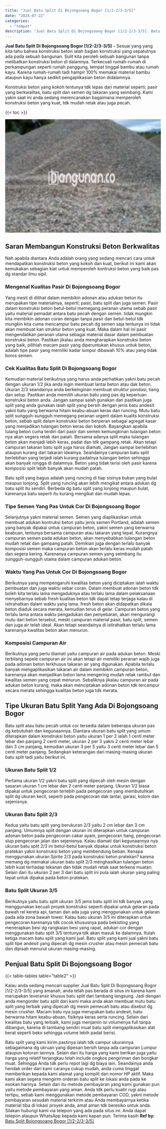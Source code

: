 ```yaml
---
title: "Jual Batu Split Di Bojongsoang Bogor [1/2-2/3-3/5]"
date: "2024-07-22"
categories: 
  - "tempat"
description: "Jual Batu Split Di Bojongsoang Bogor [1/2-2/3-3/5]. Batu split yang kami kirim pastinya ialah tdk campur ukurannya sebagaimana dg ukruan yang dipesan bersih..."
---
```


**Jual Batu Split Di Bojongsoang Bogor \[1/2-2/3-3/5\]** – Sesuai yang yang kita tahu bahwa konstruksi beton ialah bagian konstruksi yang sepatutnya ada pada sebuah bangunan. Sulit kita peroleh sebuah bangunan tanpa melibatkan konstruksi beton di dalamnya. Terkecuali rumah-rumah di perkampungan seperti rumah panggung, tempat tinggal bambu atau rumah kayu. Karena rumah-rumah tadi hampir 100% memakai material bambu ataupun kayu hanya sedikit pengaplikasian beton didalamnya.

Konstruksi beton yang kokoh tentunya tdk lepas dari material seperti; pasir yang berkwalitas, batu split dan semen dg takaran yang seimbang. Kami yakin saat ini anda sedang merencanakan bagaimana memperoleh konstruksi beton yang kuat, tdk mudah retak atau juga pecah.

{{< toc >}}

![Jual Batu Split Di Bojongsoang Bogor [1/2-2/3-3/5]](/images/jual-batu-split-02.png)

## Saran Membangun Konstruksi Beton Berkwalitas

Nah apabila diantara Anda adalah orang yang sedang mencari cara untuk mendapatkan konstruksi beton yang kokoh dan kuat, berikut ini kami akan kemukakan sebagian kiat untuk memperoleh kontruksi beton yang baik pas dg standar ilmu sipil.

### Mengenal Kualitas Pasir Di Bojongsoang Bogor

Yang mesti di dilihat dalam membikin adonan atau adukan beton itu merupakan tipe materialnya, seperti; pasir, batu split dan juga semen. Pasir dalam konstruksi beton betul-betul memegang peranan utama sebab pasir yaitu material pemadat antara batu pecah dengan semen. tidak mungkin kita membikin adonan coran dengan tanpa pasir dan betul-betul tdk mungkin kita cuma mencampur batu pecah dg semen saja tentunya ini tidak akan membuat kan struktur beton yang kuat. Maka dalam hal ini pasir mengendalikan peranan utama sebagai material dasar dalam pembuatan konstruksi beton. Pastikan jikalau anda mengharapkan konstruksi beton yang baik, pilihlah macam pasir yang diperuntukan khusus untuk beton, adalah tipe pasir yang memiliki kadar lumpur dibawah 10% atau yang tidak boros semen.

### Cek Kualitas Batu Split Di Bojongsoang Bogor

Kemudian material berikutnya yang harus anda perhatikan yakni batu pecah dengan ukuran 1/2 jika anda ingin membuat lantai beton atau dak beton. Ukuran 2/3 seandainya anda berkeinginan membuat struktur pondasi, tiang dan selup. Pastikan anda memilih ukuran batu yang pas dg keperluan konstruksi beton anda. Jangan sampai salah gunakan dan pastikan juga split yang anda gunakan ialah split yang bersih dengan jenis batu andesit yakni batu yang berwarna hitam keabu-abuan keras dan runcing. Mutu batu split sungguh-sungguh memegang peranan urgent dalam kualits konstruksi beton, sebab split dalam konstruksi beton berperan sebagai agregat kasar yang menjadikan tulangan beton keras dan kokoh. Bayangkan apabila tulang beton cuma terdiri dari pasir dan semen kemungkinan tulangan beton nya akan segera retak dan patah. Bersama adanya split maka tulangan beton akan menjadi lebih keras, padat dan tdk gampang retak. Akan tetapi campuran takaran batu split juga harus diamati, Jangan sampai berlebihan ataupun kurang dari takaran idealnya. Seandainya campuran batu split berlebihan yang terjadi ialah kurang padatnya tulangan beton sehingga akan banyak rongga di dalamnya. Beton yang tidak terisi oleh pasir karena komposisi split lebih banyak akan mudah patah.

Batu split yang bagus adalah yang runcing di tiap sisinya bukan yang bulat maupun lonjong. Split yang runcing akan lebih mengikat antara adukan dg batu split itu sendiri. Berbeda dg batu split yang lonjong maupun bulat, karenanya batu seperti itu kurang mengikat dan mudah lepas.

### Tipe Semen Yang Pas Untuk Cor Di Bojongsoang Bogor

Selanjutnya yakni material semen. Semen yang diaplikasikan untuk membuat adukan kontruksi beton yaitu jenis semen Portland, adalah semen yang banyak dipakai untuk campuran beton, yakni semen yang berwarna keabuan, tentunya bersama campuran atau takaran yang tepat. Kurangnya campuran semen pada adukan beton, akan menyebabkan tulangan beton mudah retak dan gampang patah. Demikian juga dengan terlalu banyak komposisi semen maka campuran beton akan terlalu keras mudah patah dan segera kering. Karenanya campuran semen yang seimbang itu sungguh-sungguh utama dalam campuran adukan beton.

### Waktu Yang Pas Untuk Cor Di Bojongsoang Bogor

Berikutnya yang mempengaruhi kwalitas beton yang diciptakan ialah waktu pembuatan dan juga waktu sebar coran. Dalam membuat adonan beton tdk boleh kita terlalu lama mengaduknya atau terlalu lama dalam pelaksanaan menyebarnya sebab fresh kualitas beton tdk dapat tetap terjaga kalau di istirahatkan dalam waktu yang lama. fresh beton akan didapatkan dikala beton diaduk secara merata, kemudian terus di gelar. Campuran beton yang terlalu lama antara waktu pengadukan dan penyebaran, akan mengurangi mutu dari beton tersebut, meski campuran material pasir, batu split, semen dan juga air telah ideal. Akan tetapi seandainya di istirahatkan terlalu lama karenanya kwalitas beton akan menurun.

### Komposisi Campuran Air

Berikutnya yang perlu diamati yaitu campuran air pada adukan beton. Meski terbilang sepele campuran air ini akan tetapi air memiliki peranan wajib juga pada adonan beton terkhusus takaran air yang digunakan. Apabila terlalu banyak mengaplikasikan takaran air dalam membikin campuran beton, karenanya akan menjadikan beton lama mengering mudah retak rambut dan kwalitas semen yang cepat menurun. Sebaliknya jikalau campuran air pada adukan beton kurang, maka akan menciptakan adonan beton tdk tercampur secara merata sehingga kualitas beton juga tdk merata.

## Tipe Ukuran Batu Split Yang Ada Di Bojongsoang Bogor

Batu split atau batu pecah untuk cor tersedia dalam beberapa ukuran pas dg kebutuhan dan kegunaannya. Diantara ukuran batu split yang umum diterapkan dalam konstruksi beton yaitu ukuran 1 per 2 ialah 1 centi meter lebar dan panjang 2 centi meter, ukuran 2 per 3 yakni 2 centi meter lebar dan 3 cm panjang, kemudian ukuran 3 per 5 yaitu 3 centi meter lebar dan 5 centi meter panjang. Sedangkan keterangan dari masing-masing ukuran batu split tadi yaitu berikut ini.

### Ukuran Batu Split 1/2

Pertama ukuran 1/2 yakni batu split yang dipecah oleh mesin dengan sasaran ukuran 1 cm lebar dan 2 centi meter panjang. Ukuran 1/2 biasa dipakai untuk pengecoran terlebih pada pengecoran yang membutuhkan split dg ukuran kecil, seperti pada pengecoran dak lantai, garasi, kolom dan sejenisnya.

### Ukuran Batu Split 2/3

Kedua yaitu batu split yang berukuran 2/3 yaitu 2 cm lebar dan 3 cm panjang. Umumnya split dengan ukuran ini diterapkan untuk campuran adonan beton pada pengecoran cakar ayam, pengecoran tiang, pengecoran slup pengecoran jalan dan sejenisnya. Kalau diamati dari kegunaannya nya ukuran batu split 2/3 ini betul-betul banyak dipakai untuk konstruksi beton pratekan yakni konstruksi beton yang membendung beban. Kenapa menggunakan ukuran Sprite 2/3 pada konstruksi beton pratekan? karena memang dg memakai ukuran batu split 2/3 menghasilkan tulangan beton lebih kuat terhadap tekanan dan tidak mudah retak saat terkena muatan. Selain dari itu ukuran 2 per 3 dari batu split ini pula ialah ukuran yang paling tepat untuk dipakai pada beton pratekan.

### Batu Split Ukuran 3/5

Berikutnya yaitu batu split ukuran 3/5 jenis batu split ini tdk banyak yang menggunakan kecuali proyek konstruksi seperti dipakai untuk gelaran pada bawah rel kereta api, taman dan ada juga yang menggunakan untuk gelaran pada ada zona bawah tower. Kalau batu ukuran 3/5 ini diterapkan untuk pengecoran karenanya tdk cocok khususnya pada bekisting yang menerapkan besi dg rangkaian besi yang rapat, adukan cor dengan menggunakan batu split 3/5 tentunya tdk akan masuk ke dalamnya. Itulah ketiga macam batu split yang kami jual. Batu split yang kami jual yakni batu split tipe andesit yang dipecah dg mesin crusher atau mesin pemecah batu dan dipisah menurut ukuran masing-masing.

## Penjual Batu Split Di Bojongsoang Bogor

{{< table-tables table="table2" >}}

Kalau anda sedang mencari supplier Jual Batu Split Di Bojongsoang Bogor \[1/2-2/3-3/5\] yang amanah, anda telah pas berada di situs ini karena kami merupakan leveransir khusus batu split dari tambang langsung. Jadi dengan anda mengorder batu split dari kami maka anda akan membuat mutu batu split yang terbaik yang dipecah dg mesin pemecah batu atau disebut dg mesin crusher. Macam batu nya juga merupakan batu andesit, batu berwarna hitam keabu-abuan, fisiknya keras serta runcing. Selain dari kwalitas batu yang terbaik, kami juga menjamin isi volumenya full tanpa dibangun, karena di tambang sendiri muat batu split mengaplikasikan alat berat seperti beko sehingga volume lebih padat berisi.

Batu split yang kami kirim pastinya ialah tdk campur ukurannya sebagaimana dg ukruan yang dipesan bersih tanpa ada campuran Lumpur ataupun kotoran lainnya. Selain dari itu harga yang kami berikan juga yaitu harga yang relatif terjangkau telah include ongkos pengiriman dan bongkar muat. Sehingga Anda tdk perlu repot lagi dg biaya lain. Seandainya anda hendak order dari kami caranya cukup mudah, anda cuma tinggal memberikan kepada kami alamat yang komplit dan nomor HP aktif. Maka kami akan segera mengirim orderan batu split ke lokasi anda pada ke esokan harinya. Selain dari itu metode pembayaran yang kami gunakan pun yaitu metode pembayaran yang aman. Anda tdk perlu kuatir rugi atau tertipu, sebab kami menggunakan metode pembayaran COD, yakni metode pembayaran sesudah material terkirim atau Anda membayarnya ketika material tiba di lokasi proyek anda, amat aman tdk beresiko untuk anda. Silakan hubungi kami via telepon yang ada pada situs ini. Anda dapat telepon ataupun WhatsApp kepada kami kapan pun. Terima kasih
**Ref by:** [Batu Split Bojongsoang Bogor [1/2-2/3-3/5]](https://id.wikipedia.org/wiki/Batu)

